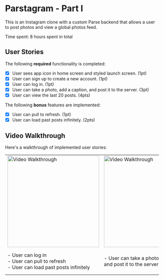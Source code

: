 # Parstagram - Part I

This is an Instagram clone with a custom Parse backend that allows a user to post photos and view a global photos feed.

Time spent: 8 hours spent in total

## User Stories

The following **required** functionality is completed:

- [X] User sees app icon in home screen and styled launch screen. (1pt)
- [X] User can sign up to create a new account. (1pt)
- [X] User can log in. (1pt)
- [X] User can take a photo, add a caption, and post it to the server. (3pt)
- [X] User can view the last 20 posts. (4pts)

The following **bonus** features are implemented:

- [X] User can pull to refresh. (1pt)
- [X] User can load past posts infinitely. (2pts)

## Video Walkthrough

Here's a walkthrough of implemented user stories:





<table>
  <tr>
    <td><img src='http://g.recordit.co/uLgRMHOzML.gif' title='Video Walkthrough' width='300' alt='Video Walkthrough' /></td>
    <td><img src='http://g.recordit.co/7cWxp4uS7O.gif' title='Video Walkthrough' width='300' alt='Video Walkthrough' /></td>
    <td><img src='http://g.recordit.co/xeBmvVnEDx.gif' title='Video Walkthrough' width='300' alt='Video Walkthrough' /></td>
  </tr>
  <tr>
    <td>- User can log in</br>- User can pull to refresh<br>- User can load past posts infinitely</td>
    <td>- User can take a photo, add a caption, and post it to the server</td>
    <td>- User sees app icon in home screen and styled launch screen<br>- User can sign up to create a new account</td>
  </tr>


